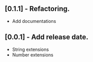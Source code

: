 ## [0.1.1] - Refactoring.

* Add documentations

## [0.0.1] - Add release date.

* String extensions
* Number extensions
